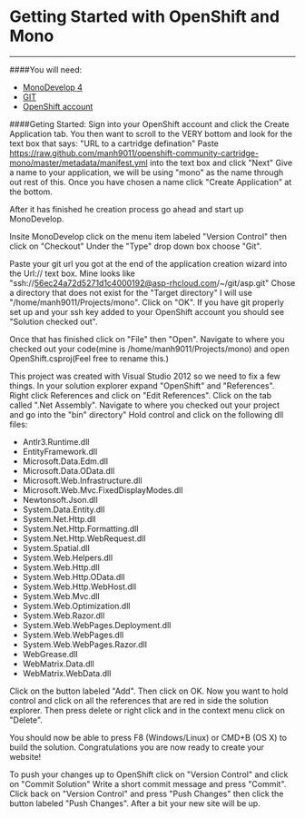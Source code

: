 Getting Started with OpenShift and Mono
=========
---

####You will need:
  - [MonoDevelop 4][1]
  - [GIT][2]
  - [OpenShift account][3]

####Geting Started:
Sign into your OpenShift account and click the Create Application tab.
You then want to scroll to the VERY bottom and look for the text box that says: "URL to a cartridge defination"
Paste https://raw.github.com/manh9011/openshift-community-cartridge-mono/master/metadata/manifest.yml into the text box and click "Next"
Give a name to your application, we will be using "mono" as the name through out rest of this.
Once you have chosen a name click "Create Application" at the bottom.

After it has finished he creation process go ahead and start up MonoDevelop.

Insite MonoDevelop click on the menu item labeled "Version Control" then click on "Checkout"
Under the "Type" drop down box choose "Git".

Paste your git url you got at the end of the application creation wizard into the Url:// text box. Mine looks like
"ssh://56ec24a72d5271d1c4000192@asp-rhcloud.com/~/git/asp.git"
Chose a directory that does not exist for the "Target directory" I will use "/home/manh9011/Projects/mono". Click on "OK". If you have git properly set up and your ssh key added to your OpenShift account you should see "Solution checked out".

Once that has finished click on "File" then "Open". Navigate to where you checked out your code(mine is /home/manh9011/Projects/mono) and open OpenShift.csproj(Feel free to rename this.)

This project was created with Visual Studio 2012 so we need to fix a few things. In your solution explorer expand "OpenShift" and "References". Right click References and click on "Edit References". Click on the tab called ".Net Assembly". Navigate to where you checked out your project and go into the "bin" directory" Hold control and click on the following dll files:
 - Antlr3.Runtime.dll
 - EntityFramework.dll
 - Microsoft.Data.Edm.dll
 - Microsoft.Data.OData.dll
 - Microsoft.Web.Infrastructure.dll
 - Microsoft.Web.Mvc.FixedDisplayModes.dll
 - Newtonsoft.Json.dll
 - System.Data.Entity.dll
 - System.Net.Http.dll
 - System.Net.Http.Formatting.dll
 - System.Net.Http.WebRequest.dll
 - System.Spatial.dll
 - System.Web.Helpers.dll
 - System.Web.Http.dll
 - System.Web.Http.OData.dll
 - System.Web.Http.WebHost.dll
 - System.Web.Mvc.dll
 - System.Web.Optimization.dll
 - System.Web.Razor.dll
 - System.Web.WebPages.Deployment.dll
 - System.Web.WebPages.dll
 - System.Web.WebPages.Razor.dll
 - WebGrease.dll
 - WebMatrix.Data.dll
 - WebMatrix.WebData.dll

Click on the button labeled "Add". Then click on OK.
Now you want to hold control and click on all the references that are red in side the solution explorer. Then press delete or right click and in the context menu click on "Delete".

You should now be able to press F8 (Windows/Linux) or CMD+B (OS X) to build the solution. Congratulations you are now ready to create your website! 

To push your changes up to OpenShift click on "Version Control" and click on "Commit Solution"
Write a short commit message and press "Commit". Click back on "Version Control" and press "Push Changes" then click the button labeled "Push Changes". After a bit your new site will be up.

[1]: http://www.monodevelop.com/
[2]: http://git-scm.com/
[3]: http://www.openshift.com/
